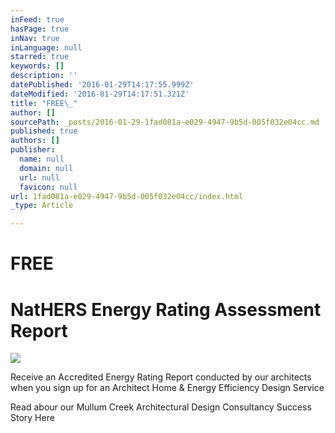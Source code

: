 ```yaml
---
inFeed: true
hasPage: true
inNav: true
inLanguage: null
starred: true
keywords: []
description: ''
datePublished: '2016-01-29T14:17:55.999Z'
dateModified: '2016-01-29T14:17:51.321Z'
title: "FREE\_"
author: []
sourcePath: _posts/2016-01-29-1fad081a-e029-4947-9b5d-005f032e04cc.md
published: true
authors: []
publisher:
  name: null
  domain: null
  url: null
  favicon: null
url: 1fad081a-e029-4947-9b5d-005f032e04cc/index.html
_type: Article

---
```

# FREE 

# NatHERS Energy Rating Assessment Report
![](https://the-grid-user-content.s3-us-west-2.amazonaws.com/63e6c73e-07fa-4f7c-b134-ebd99779a5cf.png)

Receive an Accredited Energy Rating Report conducted by our architects when you sign up for an Architect Home & Energy Efficiency Design Service

Read abour our Mullum Creek Architectural Design Consultancy Success Story Here